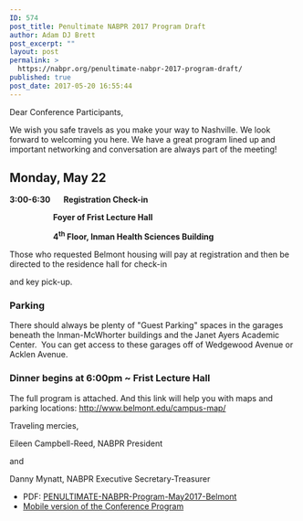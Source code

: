 ```yaml
---
ID: 574
post_title: Penultimate NABPR 2017 Program Draft
author: Adam DJ Brett
post_excerpt: ""
layout: post
permalink: >
  https://nabpr.org/penultimate-nabpr-2017-program-draft/
published: true
post_date: 2017-05-20 16:55:44
---
```

Dear Conference Participants,

We wish you safe travels as you make your way to Nashville. We look forward to welcoming you here. We have a great program lined up and important networking and conversation are always part of the meeting!

<h2><strong><span data-term="goog_1008384064">Monday, May 22</span></strong></h2>

<strong><span data-term="goog_1008384065">3:00-6:30</span>       Registration Check-in</strong>

<strong>                       Foyer of Frist Lecture Hall</strong>

<strong>                       4<sup>th</sup> Floor, Inman Health Sciences Building</strong>

Those who requested Belmont housing will pay at registration
and then be directed to the residence hall for check-in

and key pick-up.

<h3><strong>Parking</strong></h3>

There should always be plenty of "Guest Parking" spaces in the garages beneath the Inman-McWhorter buildings and the Janet Ayers Academic Center.  You can get access to these garages off of Wedgewood Avenue or Acklen Avenue.

<h3><strong>Dinner begins at <span data-term="goog_1008384066">6:00pm</span> ~ Frist Lecture Hall </strong></h3>

The full program is attached. And this link will help you with maps and parking locations: <a href="http://www.belmont.edu/campus-map/" data-saferedirecturl="https://www.google.com/url?hl=en&amp;q=http://www.belmont.edu/campus-map/&amp;source=gmail&amp;ust=1495398674318000&amp;usg=AFQjCNGwLpGlz1BQH4xzg_fWAdDMgeZl_g">http://www.belmont.edu/campus-map/</a>

Traveling mercies,

Eileen Campbell-Reed, NABPR President

and

Danny Mynatt, NABPR Executive Secretary-Treasurer

<ul>
    <li>PDF: <a href="http://nabpr.org/wp-content/uploads/2017/05/PENULTIMATE-NABPR-Program-May2017-Belmont.pdf">PENULTIMATE-NABPR-Program-May2017-Belmont</a></li>
    <li><a href="http://nabpr.org/meetings/2017-annual-meeting-nabpr-program/">Mobile version of the Conference Program</a></li>
</ul>
